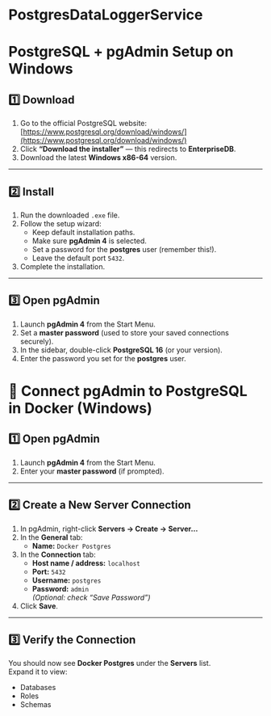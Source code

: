 # PostgresDataLoggerService
# PostgreSQL + pgAdmin Setup on Windows

## 1️⃣ Download

1. Go to the official PostgreSQL website:  
   [https://www.postgresql.org/download/windows/](https://www.postgresql.org/download/windows/)
2. Click **“Download the installer”** — this redirects to **EnterpriseDB**.
3. Download the latest **Windows x86-64** version.

---

## 2️⃣ Install

1. Run the downloaded `.exe` file.
2. Follow the setup wizard:
   - Keep default installation paths.
   - Make sure **pgAdmin 4** is selected.
   - Set a password for the **postgres** user (remember this!).
   - Leave the default port `5432`.
3. Complete the installation.

---

## 3️⃣ Open pgAdmin

1. Launch **pgAdmin 4** from the Start Menu.
2. Set a **master password** (used to store your saved connections securely).
3. In the sidebar, double-click **PostgreSQL 16** (or your version).
4. Enter the password you set for the **postgres** user.

   
# 🐘 Connect pgAdmin to PostgreSQL in Docker (Windows)

## 1️⃣ Open pgAdmin

1. Launch **pgAdmin 4** from the Start Menu.  
2. Enter your **master password** (if prompted).  

---

## 2️⃣ Create a New Server Connection

1. In pgAdmin, right-click **Servers → Create → Server…**  
2. In the **General** tab:  
   - **Name:** `Docker Postgres`  
3. In the **Connection** tab:  
   - **Host name / address:** `localhost`  
   - **Port:** `5432`  
   - **Username:** `postgres`  
   - **Password:** `admin`  
   *(Optional: check “Save Password”)*  
4. Click **Save**.  

---

## 3️⃣ Verify the Connection

You should now see **Docker Postgres** under the **Servers** list.  
Expand it to view:  
- Databases  
- Roles  
- Schemas  
